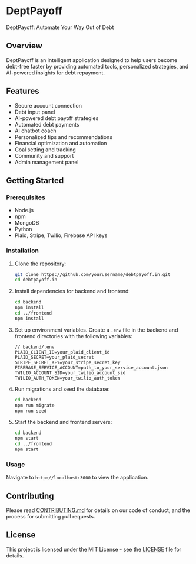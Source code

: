 # DeptPayoff

DeptPayoff: Automate Your Way Out of Debt

## Overview

DeptPayoff is an intelligent application designed to help users become debt-free faster by providing automated tools, personalized strategies, and AI-powered insights for debt repayment.

## Features

- Secure account connection
- Debt input panel
- AI-powered debt payoff strategies
- Automated debt payments
- AI chatbot coach
- Personalized tips and recommendations
- Financial optimization and automation
- Goal setting and tracking
- Community and support
- Admin management panel

## Getting Started

### Prerequisites

- Node.js
- npm
- MongoDB
- Python
- Plaid, Stripe, Twilio, Firebase API keys

### Installation

1. Clone the repository:
    ```bash
    git clone https://github.com/yourusername/debtpayoff.in.git
    cd debtpayoff.in
    ```

2. Install dependencies for backend and frontend:
    ```bash
    cd backend
    npm install
    cd ../frontend
    npm install
    ```

3. Set up environment variables. Create a `.env` file in the backend and frontend directories with the following variables:
    ```dotenv
    // backend/.env
    PLAID_CLIENT_ID=your_plaid_client_id
    PLAID_SECRET=your_plaid_secret
    STRIPE_SECRET_KEY=your_stripe_secret_key
    FIREBASE_SERVICE_ACCOUNT=path_to_your_service_account.json
    TWILIO_ACCOUNT_SID=your_twilio_account_sid
    TWILIO_AUTH_TOKEN=your_twilio_auth_token
    ```

4. Run migrations and seed the database:
    ```bash
    cd backend
    npm run migrate
    npm run seed
    ```

5. Start the backend and frontend servers:
    ```bash
    cd backend
    npm start
    cd ../frontend
    npm start
    ```

### Usage

Navigate to `http://localhost:3000` to view the application.

## Contributing

Please read [CONTRIBUTING.md](CONTRIBUTING.md) for details on our code of conduct, and the process for submitting pull requests.

## License

This project is licensed under the MIT License - see the [LICENSE](LICENSE) file for details.
